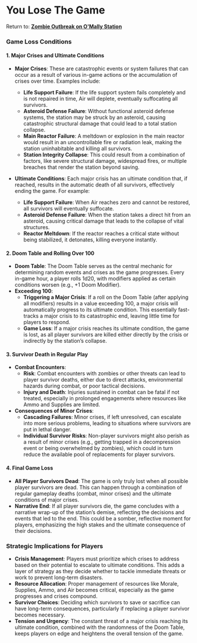 # You Lose The Game

Return to: [**Zombie Outbreak on O'Mally Station**](ZombieOutbreakOnOMallyStation.md)

### **Game Loss Conditions**

#### **1. Major Crises and Ultimate Conditions**

- **Major Crises**: These are catastrophic events or system failures that can occur as a result of various in-game actions or the accumulation of crises over time. Examples include:
    
    - **Life Support Failure**: If the life support system fails completely and is not repaired in time, Air will deplete, eventually suffocating all survivors.
    - **Asteroid Defense Failure**: Without functional asteroid defense systems, the station may be struck by an asteroid, causing catastrophic structural damage that could lead to a total station collapse.
    - **Main Reactor Failure**: A meltdown or explosion in the main reactor would result in an uncontrollable fire or radiation leak, making the station uninhabitable and killing all survivors.
    - **Station Integrity Collapse**: This could result from a combination of factors, like severe structural damage, widespread fires, or multiple breaches that render the station beyond saving.
- **Ultimate Conditions**: Each major crisis has an ultimate condition that, if reached, results in the automatic death of all survivors, effectively ending the game. For example:
    
    - **Life Support Failure**: When Air reaches zero and cannot be restored, all survivors will eventually suffocate.
    - **Asteroid Defense Failure**: When the station takes a direct hit from an asteroid, causing critical damage that leads to the collapse of vital structures.
    - **Reactor Meltdown**: If the reactor reaches a critical state without being stabilized, it detonates, killing everyone instantly.

#### **2. Doom Table and Rolling Over 100**

- **Doom Table**: The Doom Table serves as the central mechanic for determining random events and crises as the game progresses. Every in-game hour, a player rolls 1d20, with modifiers applied as certain conditions worsen (e.g., +1 Doom Modifier).
- **Exceeding 100**:
    - **Triggering a Major Crisis**: If a roll on the Doom Table (after applying all modifiers) results in a value exceeding 100, a major crisis will automatically progress to its ultimate condition. This essentially fast-tracks a major crisis to its catastrophic end, leaving little time for players to respond.
    - **Game Loss**: If a major crisis reaches its ultimate condition, the game is lost, as all player survivors are killed either directly by the crisis or indirectly by the station’s collapse.

#### **3. Survivor Death in Regular Play**

- **Combat Encounters**:
    - **Risk**: Combat encounters with zombies or other threats can lead to player survivor deaths, either due to direct attacks, environmental hazards during combat, or poor tactical decisions.
    - **Injury and Death**: Injuries sustained in combat can be fatal if not treated, especially in prolonged engagements where resources like Ammo and Supplies are limited.
- **Consequences of Minor Crises**:
    - **Cascading Failures**: Minor crises, if left unresolved, can escalate into more serious problems, leading to situations where survivors are put in lethal danger.
    - **Individual Survivor Risks**: Non-player survivors might also perish as a result of minor crises (e.g., getting trapped in a decompression event or being overwhelmed by zombies), which could in turn reduce the available pool of replacements for player survivors.

#### **4. Final Game Loss**

- **All Player Survivors Dead**: The game is only truly lost when all possible player survivors are dead. This can happen through a combination of regular gameplay deaths (combat, minor crises) and the ultimate conditions of major crises.
- **Narrative End**: If all player survivors die, the game concludes with a narrative wrap-up of the station’s demise, reflecting the decisions and events that led to the end. This could be a somber, reflective moment for players, emphasizing the high stakes and the ultimate consequence of their decisions.

### **Strategic Implications for Players**

- **Crisis Management**: Players must prioritize which crises to address based on their potential to escalate to ultimate conditions. This adds a layer of strategy as they decide whether to tackle immediate threats or work to prevent long-term disasters.
- **Resource Allocation**: Proper management of resources like Morale, Supplies, Ammo, and Air becomes critical, especially as the game progresses and crises compound.
- **Survivor Choices**: Deciding which survivors to save or sacrifice can have long-term consequences, particularly if replacing a player survivor becomes necessary.
- **Tension and Urgency**: The constant threat of a major crisis reaching its ultimate condition, combined with the randomness of the Doom Table, keeps players on edge and heightens the overall tension of the game.